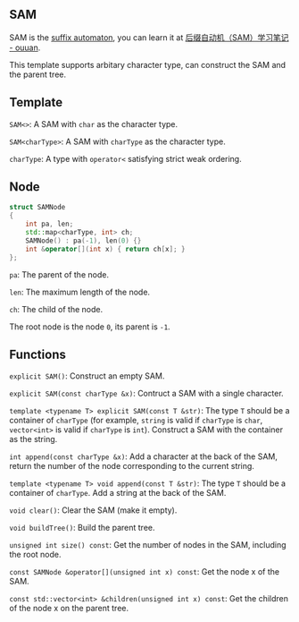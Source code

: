 ## SAM

SAM is the [suffix automaton](https://en.wikipedia.org/wiki/Suffix_automaton), you can learn it at [后缀自动机（SAM）学习笔记 - ouuan](https://ouuan.github.io/post/%E5%90%8E%E7%BC%80%E8%87%AA%E5%8A%A8%E6%9C%BAsam%E5%AD%A6%E4%B9%A0%E7%AC%94%E8%AE%B0/).

This template supports arbitary character type, can construct the SAM and the parent tree.

## Template

`SAM<>`: A SAM with `char` as the character type.

`SAM<charType>`: A SAM with `charType` as the character type.

`charType`: A type with `operator<` satisfying strict weak ordering.

## Node

```cpp
struct SAMNode
{
    int pa, len;
    std::map<charType, int> ch;
    SAMNode() : pa(-1), len(0) {}
    int &operator[](int x) { return ch[x]; }
};
```

`pa`: The parent of the node.

`len`: The maximum length of the node.

`ch`: The child of the node.

The root node is the node `0`, its parent is `-1`.

## Functions

`explicit SAM()`: Construct an empty SAM.

`explicit SAM(const charType &x)`: Contruct a SAM with a single character.

`template <typename T> explicit SAM(const T &str)`: The type `T` should be a container of `charType` (for example, `string` is valid if `charType` is `char`, `vector<int>` is valid if `charType` is `int`). Construct a SAM with the container as the string.

`int append(const charType &x)`: Add a character at the back of the SAM, return the number of the node corresponding to the current string.

`template <typename T> void append(const T &str)`: The type `T` should be a container of `charType`. Add a string at the back of the SAM.

`void clear()`: Clear the SAM (make it empty).

`void buildTree()`: Build the parent tree.

`unsigned int size() const`: Get the number of nodes in the SAM, including the root node.

`const SAMNode &operator[](unsigned int x) const`: Get the node x of the SAM.

`const std::vector<int> &children(unsigned int x) const`: Get the children of the node x on the parent tree.
